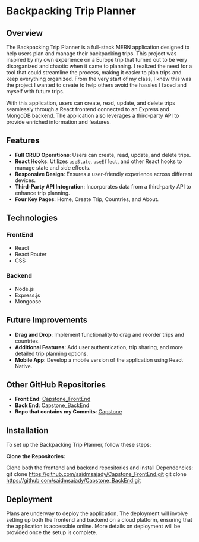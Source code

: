 # Backpacking Trip Planner

## Overview

The Backpacking Trip Planner is a full-stack MERN application designed to help users plan and manage their backpacking trips. This project was inspired by my own experience on a Europe trip that turned out to be very disorganized and chaotic when it came to planning. I realized the need for a tool that could streamline the process, making it easier to plan trips and keep everything organized. From the very start of my class, I knew this was the project I wanted to create to help others avoid the hassles I faced and myself with future trips.

With this application, users can create, read, update, and delete trips seamlessly through a React frontend connected to an Express and MongoDB backend. The application also leverages a third-party API to provide enriched information and features.

## Features

- **Full CRUD Operations**: Users can create, read, update, and delete trips.
- **React Hooks**: Utilizes `useState`, `useEffect`, and other React hooks to manage state and side effects.
- **Responsive Design**: Ensures a user-friendly experience across different devices.
- **Third-Party API Integration**: Incorporates data from a third-party API to enhance trip planning.
- **Four Key Pages**: Home, Create Trip, Countries, and About.

## Technologies

### FrontEnd

- React
- React Router
- CSS

### Backend

- Node.js
- Express.js
- Mongoose

## Future Improvements

- **Drag and Drop**: Implement functionality to drag and reorder trips and countries.
- **Additional Features**: Add user authentication, trip sharing, and more detailed trip planning options.
- **Mobile App**: Develop a mobile version of the application using React Native.

## Other GitHub Repositories

- **Front End**: [Capstone_FrontEnd](https://github.com/saidmsajady/Capstone_FrontEnd.git)
- **Back End**: [Capstone_BackEnd](https://github.com/saidmsajady/Capstone_BackEnd.git)
- **Repo that contains my Commits**: [Capstone](https://github.com/saidmsajady/Capstone.git)

## Installation

To set up the Backpacking Trip Planner, follow these steps:

**Clone the Repositories:**

   Clone both the frontend and backend repositories and install Dependencies:
   git clone https://github.com/saidmsajady/Capstone_FrontEnd.git
   git clone https://github.com/saidmsajady/Capstone_BackEnd.git

## Deployment

Plans are underway to deploy the application. The deployment will involve setting up both the frontend and backend on a cloud platform, ensuring that the application is accessible online. More details on deployment will be provided once the setup is complete.